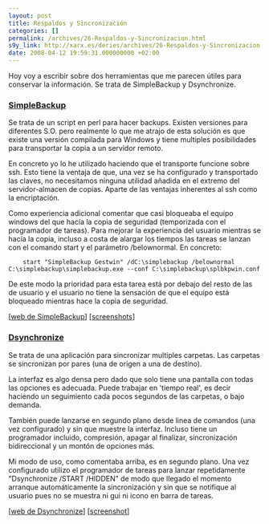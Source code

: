 ```yaml
---
layout: post
title: Respaldos y Sincronización
categories: []
permalink: /archives/26-Respaldos-y-Sincronizacion.html
s9y_link: http://xarx.es/deries/archives/26-Respaldos-y-Sincronizacion.html
date: 2008-04-12 19:59:31.000000000 +02:00
---
```

<p>Hoy voy a escribir sobre dos herramientas que me parecen útiles para conservar la información. Se trata de SimpleBackup y Dsynchronize.</p><h3><a href="http://migas-sbackup.sourceforge.net/index.php"><b>SimpleBackup</b></a></h3><p>Se trata de un script en perl para hacer backups. Existen versiones para diferentes S.O. pero realmente lo que me atrajo de esta solución es que existe una versión compilada para Windows y tiene multiples posibilidades para transportar la copia a un servidor remoto.</p><p>En concreto yo lo he utilizado haciendo que el transporte funcione sobre ssh. Esto tiene la ventaja de que, una vez se ha configurado y transportado las claves, no necesitamos ninguna utilidad añadida en el extremo del servidor-almacen de copias. Aparte de las ventajas inherentes al ssh como la encriptación.</p><p>Como  experiencia adicional comentar que casi bloqueaba el equipo windows del que hacía la copia de seguridad (temporizada con el programador de tareas). Para mejorar la experiencia del usuario mientras se hacía la copia, incluso a costa de alargar los tiempos las tareas se lanzan con el comando start y el parámetro /belownormal. En concreto:</p>

        start "SimpleBackup Gestwin" /dC:\simplebackup /belownormal C:\simplebackup\simplebackup.exe --conf C:\simplebackup\splbkpwin.conf

<p>De este modo la prioridad para esta tarea está por debajo del resto de las de usuario y el usuario no tiene la sensación de que el equipo está bloqueado mientras hace la copia de seguridad.</p><p>[<a href="http://migas-sbackup.sourceforge.net/index.php">web de SimpleBackup</a>] [<a href="http://migas-sbackup.sourceforge.net/index.php?&action=screenshots">screenshots</a>]</p><h3><a href="dimio.altervista.org/eng/" title="Web de Dsynchronize y otros">Dsynchronize</a></h3><p> Se trata de una aplicación para sincronizar multiples carpetas. Las carpetas se sincronizan por pares (una de origen a una de destino).</p><p>La interfaz es algo densa pero dado que solo tiene una pantalla con todas las opciones es adecuada. Puede trabajar en 'tiempo real', es decir haciendo un seguimiento cada pocos segundos de las carpetas, o bajo demanda. </p><p>También puede lanzarse en segundo plano desde linea de comandos (una vez configurado) y sin que muestre la interfaz. Incluso tiene un programador incluido, compresión, apagar al finalizar, sincronización bidireccional y un montón de opciones más.</p><p>Mi modo de uso, como comentaba arriba, es en segundo plano. Una vez configurado utilizo el programador de tareas para lanzar repetidamente &quot;Dsynchronize /START /HIDDEN&quot; de modo que llegado el momento arranque automáticamente la sincronización y sin que se notifique al usuario pues no se muestra ni gui ni icono en barra de tareas.</p><p /><div align="left">[<a href="http://dimio.altervista.org/eng/">web de Dsynchronize</a>] [<a href="http://dimio.altervista.org/eng/dsynchronize.gif">screenshot</a>]</div></blockquote>
